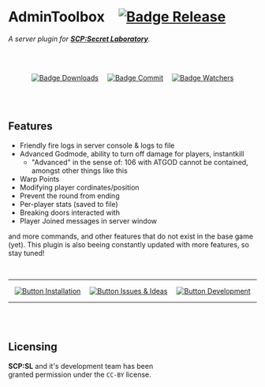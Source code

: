 # AdminToolbox   [![Badge Release]][Releases]

*A server plugin for **[SCP:Secret Laboratory]**.*

<br>
<br>

<div align = center>

[![Badge Downloads]][Releases]   
[![Badge Commit]][Commit]   
[![Badge Watchers]][Watchers]

</div>

<br>
<br>

## Features

-   Friendly fire logs in server console & logs to file
-   Advanced Godmode, ability to turn off damage for players, instantkill
    - "Advanced" in the sense of: 106 with ATGOD cannot be contained, amongst other things like this
-   Warp Points
-   Modifying player cordinates/position
-   Prevent the round from ending
-   Per-player stats (saved to file)
-   Breaking doors interacted with
-   Player Joined messages in server window

and more commands, and other features that do not exist in the base game (yet).
This plugin is also beeing constantly updated with more features, so stay tuned!


<br>

<div align = center>

---

[![Button Installation]][Wiki]   
[![Button Issues & Ideas]][Issues]   
[![Button Development]][Projects]

---

</div>

<br>
<br>

## Licensing

**SCP:SL** and it's development team has been <br>
granted permission under the `CC-BY` license.

<br>


<!----------------------------------------------------------------------------->

[Releases]: https://GitHub.com/Rnen/AdminToolbox/releases/
[Watchers]: https://GitHub.com/Rnen/AdminToolbox/watchers/
[Projects]: https://GitHub.com/Rnen/AdminToolbox/projects/1
[Issues]: https://GitHub.com/Rnen/AdminToolbox/issues
[Commit]: https://GitHub.com/Rnen/AdminToolbox/commit
[Wiki]: https://GitHub.com/Rnen/AdminToolbox/wiki

[SCP:Secret Laboratory]: https://store.steampowered.com/app/700330/SCP_Secret_Laboratory/


<!--------------------------------[ Badges ]----------------------------------->

[Badge Downloads]: https://img.shields.io/github/downloads/Rnen/AdminToolbox/total.svg?style=for-the-badge&color=A9225C&logoColor=white&logo=DocuSign
[Badge Watchers]: https://img.shields.io/github/watchers/Rnen/AdminToolbox.svg?style=for-the-badge&label=Watcher&maxAge=2592000&color=73398D&logoColor=white&logo=Git
[Badge Release]: https://img.shields.io/github/v/release/Rnen/AdminToolbox?style=for-the-badge
[Badge Commit]: https://img.shields.io/github/last-commit/Rnen/AdminToolbox?style=for-the-badge&color=258AAF&logoColor=white&logo=GitHub


<!-------------------------------[ Buttons ]----------------------------------->

[Button Issues & Ideas]: https://img.shields.io/badge/Issues_&_Ideas-00A8E1?style=for-the-badge&logoColor=white&logo=AskUbuntu
[Button Installation]: https://img.shields.io/badge/Installation-569A31?style=for-the-badge&logoColor=white&logo=DocuSign
[Button Development]: https://img.shields.io/badge/Projects-66459B?style=for-the-badge&logoColor=white&logo=AzureArtifacts

